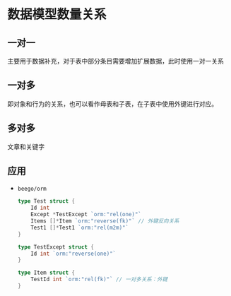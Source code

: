 # 数据模型数量关系

## 一对一

主要用于数据补充，对于表中部分条目需要增加扩展数据，此时使用一对一关系

## 一对多

即对象和行为的关系，也可以看作母表和子表，在子表中使用外键进行对应。

## 多对多

文章和关键字

## 应用

- `beego/orm`

    ```go
    type Test struct {
        Id int
        Except *TestExcept `orm:"rel(one)"`
        Items []*Item `orm:"reverse(fk)"` // 外键反向关系
        Test1 []*Test1 `orm:"rel(m2m)"`
    }
    
    type TestExcept struct {
        Id int `orm:"reverse(one)"`
    }
    
    type Item struct {
        TestId int `orm:"rel(fk)"` // 一对多关系：外键
    }
    ```

    

